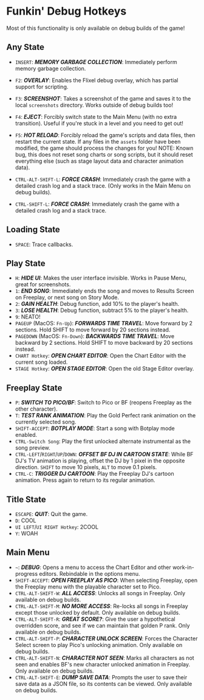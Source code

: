# Funkin' Debug Hotkeys

Most of this functionality is only available on debug builds of the game!

## Any State
- `INSERT`: ***MEMORY GARBAGE COLLECTION***: Immediately perform memory garbage collection.
- `F2`: ***OVERLAY***: Enables the Flixel debug overlay, which has partial support for scripting.
- `F3`: ***SCREENSHOT***: Takes a screenshot of the game and saves it to the local `screenshots` directory. Works outside of debug builds too!
- `F4`: ***EJECT***: Forcibly switch state to the Main Menu (with no extra transition). Useful if you're stuck in a level and you need to get out!
- `F5`: ***HOT RELOAD***: Forcibly reload the game's scripts and data files, then restart the current state. If any files in the `assets` folder have been modified, the game should process the changes for you! NOTE: Known bug, this does not reset song charts or song scripts, but it should reset everything else (such as stage layout data and character animation data).
- `CTRL-ALT-SHIFT-L`: ***FORCE CRASH***: Immediately crash the game with a detailed crash log and a stack trace. (Only works in the Main Menu on debug builds).

- `CTRL-SHIFT-L`: ***FORCE CRASH***: Immediately crash the game with a detailed crash log and a stack trace.

## Loading State
- `SPACE`: Trace callbacks.

## **Play State**
- `H`: ***HIDE UI***: Makes the user interface invisible. Works in Pause Menu, great for screenshots.
- `1`: ***END SONG***: Immediately ends the song and moves to Results Screen on Freeplay, or next song on Story Mode.
- `2`: ***GAIN HEALTH***: Debug function, add 10% to the player's health.
- `3`: ***LOSE HEALTH***: Debug function, subtract 5% to the player's health.
- `9`: NEATO!
- `PAGEUP` (MacOS: `Fn-Up`): ***FORWARDS TIME TRAVEL***: Move forward by 2 sections. Hold SHIFT to move forward by 20 sections instead.
- `PAGEDOWN` (MacOS: `Fn-Down`): ***BACKWARDS TIME TRAVEL***: Move backward by 2 sections. Hold SHIFT to move backward by 20 sections instead.
- `CHART Hotkey`: ***OPEN CHART EDITOR***: Open the Chart Editor with the current song loaded.
- `STAGE Hotkey`: ***OPEN STAGE EDITOR***: Open the old Stage Editor overlay.

## **Freeplay State**
- `P`: ***SWITCH TO PICO/BF***: Switch to Pico or BF (reopens Freeplay as the other character).
- `T`: ***TEST RANK ANIMATION***: Play the Gold Perfect rank animation on the currently selected song.
- `SHIFT-ACCEPT`: ***BOTPLAY MODE***: Start a song with Botplay mode enabled.
- `CTRL-Switch Song`: Play the first unlocked alternate instrumental as the song preview.
- `CTRL-LEFT`/`RIGHT`/`UP`/`DOWN`: ***OFFSET BF DJ IN CARTOON STATE***: While BF DJ's TV animation is playing, offset the DJ by 1 pixel in the opposite direction. `SHIFT` to move 10 pixels, `ALT` to move 0.1 pixels.
- `CTRL-C`: ***TRIGGER DJ CARTOON***: Play the Freeplay DJ's cartoon animation. Press again to return to its regular animation.

## **Title State**
- `ESCAPE`: ***QUIT***: Quit the game.
- `D`: COOL
- `UI LEFT`/`UI RIGHT Hotkey`: 2COOL
- `Y`: WOAH

## **Main Menu**
- `~`: ***DEBUG***: Opens a menu to access the Chart Editor and other work-in-progress editors. Rebindable in the options menu.
- `SHIFT-ACCEPT`: ***OPEN FREEPLAY AS PICO***: When selecting Freeplay, open the Freeplay menu with the playable character set to Pico.
- `CTRL-ALT-SHIFT-W`: ***ALL ACCESS***: Unlocks all songs in Freeplay. Only available on debug builds.
- `CTRL-ALT-SHIFT-M`: ***NO MORE ACCESS***: Re-locks all songs in Freeplay except those unlocked by default. Only available on debug builds.
- `CTRL-ALT-SHIFT-R`: ***GREAT SCORE?***: Give the user a hypothetical overridden score, and see if we can maintain that golden P rank. Only available on debug builds.
- `CTRL-ALT-SHIFT-P`: ***CHARACTER UNLOCK SCREEN***: Forces the Character Select screen to play Pico's unlocking animation. Only available on debug builds.
- `CTRL-ALT-SHIFT-N`: ***CHARACTER NOT SEEN***: Marks all characters as not seen and enables BF's new character unlocked animation in Freeplay. Only available on debug builds.
- `CTRL-ALT-SHIFT-E`: ***DUMP SAVE DATA***: Prompts the user to save their save data as a JSON file, so its contents can be viewed. Only available on debug builds.

